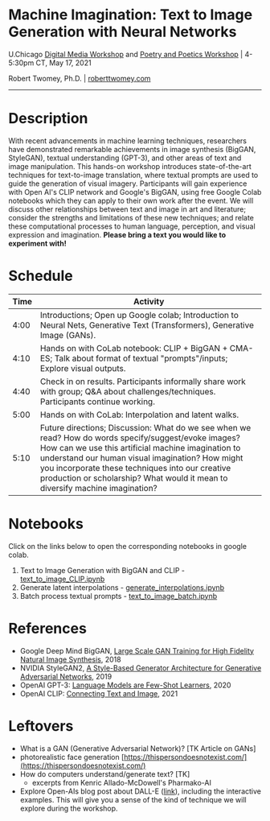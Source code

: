 # Machine Imagination: Text to Image Generation with Neural Networks

U.Chicago [Digital Media Workshop](https://voices.uchicago.edu/digitalmedia/) and [Poetry and Poetics Workshop](https://voices.uchicago.edu/poetryandpoetics/) | 4-5:30pm CT, May 17, 2021

Robert Twomey, Ph.D. | [roberttwomey.com](roberttwomey.com)

---

# Description

With recent advancements in machine learning techniques, researchers have demonstrated remarkable achievements in image synthesis (BigGAN, StyleGAN), textual understanding (GPT-3), and other areas of text and image manipulation. This hands-on workshop introduces state-of-the-art techniques for text-to-image translation, where textual prompts are used to guide the generation of visual imagery. Participants will gain experience with Open AI's CLIP network and Google's BigGAN, using free Google Colab notebooks which they can apply to their own work after the event. We will discuss other relationships between text and image in art and literature; consider the strengths and limitations of these new techniques; and relate these computational processes to human language, perception, and visual expression and imagination. __Please bring a text you would like to experiment with!__

# Schedule

|    Time    | Activity |
|------------|----|
| 4:00	| Introductions; Open up Google colab; Introduction to Neural Nets, Generative Text (Transformers), Generative Image (GANs). |
| 4:10	| Hands on with CoLab notebook: CLIP + BigGAN + CMA-ES; Talk about format of textual "prompts"/inputs; Explore visual outputs. |
| 4:40	| Check in on results. Participants informally share work with group; Q&A about challenges/techniques. Participants continue working. |
| 5:00	| Hands on with CoLab: Interpolation and latent walks. |
| 5:10	| Future directions; Discussion: What do we see when we read? How do words specify/suggest/evoke images? How can we use this artificial machine imagination to understand our human visual imagination? How might you incorporate these techniques into our creative production or scholarship? What would it mean to diversify machine imagination? |

# Notebooks

Click on the links below to open the corresponding notebooks in google colab.

1. Text to Image Generation with BigGAN and CLIP - [text_to_image_CLIP.ipynb](https://colab.research.google.com/github/roberttwomey/machine-imagination/blob/main/text_to_image_CLIP.ipynb)
2. Generate latent interpolations - [generate_interpolations.ipynb]()
3. Batch process textual prompts - [text_to_image_batch.ipynb]()

# References
- Google Deep Mind BigGAN, [Large Scale GAN Training for High Fidelity Natural Image Synthesis](https://deepmind.com/research/publications/large-scale-gan-training-high-fidelity-natural-image-synthesis), 2018
- NVIDIA StyleGAN2, [A Style-Based Generator Architecture for Generative Adversarial Networks](https://arxiv.org/abs/1812.04948), 2019
- OpenAI GPT-3: [Language Models are Few-Shot Learners](https://arxiv.org/abs/2005.14165), 2020
- OpenAI CLIP: [Connecting Text and Image](https://openai.com/blog/clip/), 2021

# Leftovers
- What is a GAN (Generative Adversarial Network)? [TK Article on GANs]
 - photorealistic face generation [https://thispersondoesnotexist.com/](https://thispersondoesnotexist.com/)
- How do computers understand/generate text? [TK]
  - excerpts from Kenric Allado-McDowell's Pharmako-AI
- Explore Open-AIs blog post about DALL-E ([link](https://openai.com/blog/dall-e/)), including the interactive examples. This will give you a sense of the kind of technique we will explore during the workshop.

